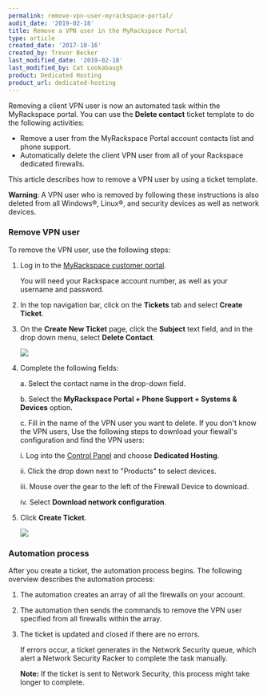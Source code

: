 ```yaml
---
permalink: remove-vpn-user-myrackspace-portal/
audit_date: '2019-02-18'
title: Remove a VPN user in the MyRackspace Portal
type: article
created_date: '2017-10-16'
created_by: Trevor Becker
last_modified_date: '2019-02-18'
last_modified_by: Cat Lookabaugh
product: Dedicated Hosting
product_url: dedicated-hosting
---
```


Removing a client VPN user is now an automated task within the MyRackspace portal. You can use the **Delete contact** ticket template to do the following activities:

- Remove a user from the MyRackspace Portal account contacts list and phone support.
- Automatically delete the client VPN user from all of your Rackspace dedicated firewalls.

This article describes how to remove a VPN user by using a ticket template.

**Warning**: A VPN user who is removed by following these instructions is also deleted from all Windows&reg;, Linux&reg;, and security devices as well as network devices.

### Remove VPN user

To remove the VPN user, use the following steps:

1. Log in to the [MyRackspace customer portal](https://my.rackspace.com/portal/auth/login).

   You will need your Rackspace account number, as well as your username and password.

2. In the top navigation bar, click on the **Tickets** tab and select **Create Ticket**.

3. On the **Create New Ticket** page, click the **Subject** text field, and in the drop down menu, select **Delete Contact**.

   <img src="{% asset_path dedicated-hosting/remove-vpn-user-myrackspace-portal/delete-contact.png %}" />

4. Complete the following fields:

   a. Select the contact name in the drop-down field.

   b. Select the **MyRackspace Portal + Phone Support + Systems & Devices** option.

   c. Fill in the name of the VPN user you want to delete.  If you don't know the VPN users,
   Use the following steps to download your fiewall's configuration and find the VPN users:
    
      i. Log into the [Control Panel](https://login.rackspace.com) and choose **Dedicated Hosting**.
      
      ii. Click the drop down next to "Products" to select devices.
      
      iii. Mouse over the gear to the left of the Firewall Device to download.
      
      iv. Select **Download network configuration**. 

5. Click **Create Ticket**.

   <img src="{% asset_path dedicated-hosting/remove-vpn-user-myrackspace-portal/ticket-details.png %}" />

### Automation process

After you create a ticket, the automation process begins. The following overview describes
the automation process:

1. The automation creates an array of all the firewalls on your account.

2. The automation then sends the commands to remove the VPN user specified from
   all firewalls within the array.

3. The ticket is updated and closed if there are no errors.

   If errors occur, a ticket generates in the Network Security queue, which alert a Network
   Security Racker to complete the task manually.

   **Note:** If the ticket is sent to Network Security, this process might take longer to complete.
